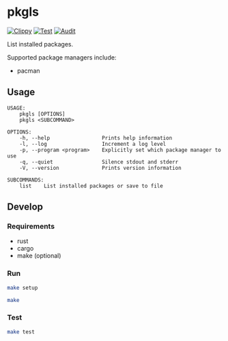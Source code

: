 # pkgls

[![Clippy](https://github.com/brettinternet/pkgls/actions/workflows/clippy.yml/badge.svg)](https://github.com/brettinternet/pkgls/actions/workflows/clippy.yml)
[![Test](https://github.com/brettinternet/pkgls/actions/workflows/test.yml/badge.svg)](https://github.com/brettinternet/pkgls/actions/workflows/test.yml)
[![Audit](https://github.com/brettinternet/pkgls/actions/workflows/audit.yml/badge.svg)](https://github.com/brettinternet/pkgls/actions/workflows/audit.yml)

List installed packages.

Supported package managers include:

- pacman

## Usage

```
USAGE:
    pkgls [OPTIONS]
    pkgls <SUBCOMMAND>

OPTIONS:
    -h, --help                 Prints help information
    -l, --log                  Increment a log level
    -p, --program <program>    Explicitly set which package manager to use
    -q, --quiet                Silence stdout and stderr
    -V, --version              Prints version information

SUBCOMMANDS:
    list    List installed packages or save to file
```

## Develop

### Requirements

- rust
- cargo
- make (optional)

### Run

```sh
make setup
```

```sh
make
```

### Test

```sh
make test
```
